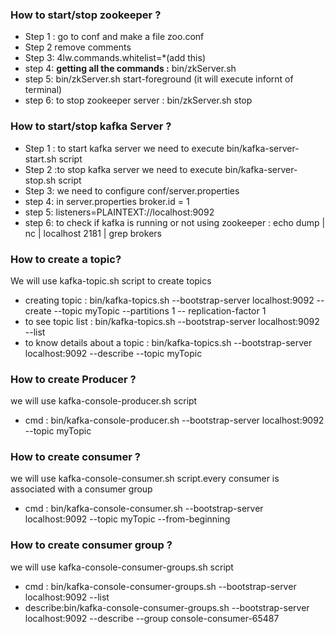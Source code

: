 <h3>How to start/stop zookeeper ? </h3>
<ul>
	<li>Step 1 : go to conf and make a file zoo.conf </li>
	<li>Step 2 remove comments </li>
	<li>Step 3:  4lw.commands.whitelist=*(add this)</li>
	<li>step 4: <b>getting all the commands :</b>  bin/zkServer.sh  </li>
	<li>step 5: bin/zkServer.sh start-foreground  (it will execute infornt of terminal) </li>
	<li>step 6: to stop zookeeper server : bin/zkServer.sh stop </li>
</ul>


<h3>How to start/stop kafka Server ? </h3>
<ul>
	<li>Step 1 : to start kafka server we need to execute bin/kafka-server-start.sh script  </li>
	<li>Step 2 :to stop kafka server we need to execute bin/kafka-server-stop.sh script </li>
	<li>Step 3: we need to configure conf/server.properties </li>
	<li>step 4: in server.properties broker.id = 1  </li>
	<li>step 5: listeners=PLAINTEXT://localhost:9092 </li>
	<li>step 6: to check if kafka is running or not using zookeeper : echo dump | nc | localhost 2181 | grep brokers </li>

</ul>

<h3> How to create a topic? </h3>
<p> We will use kafka-topic.sh script to create topics</p>
<ul>
	<li>creating topic : bin/kafka-topics.sh --bootstrap-server localhost:9092 --create --topic myTopic --partitions 1 -- replication-factor 1</li>
	<li>to see topic list : bin/kafka-topics.sh --bootstrap-server localhost:9092 --list</li>
	<li>to know details about a topic : bin/kafka-topics.sh --bootstrap-server localhost:9092 --describe --topic myTopic</li>
</ul>

<h3>How to create Producer ? </h3>
<p>we will use kafka-console-producer.sh script</p>
<ul>
	<li>cmd : bin/kafka-console-producer.sh --bootstrap-server localhost:9092 --topic myTopic </li>

</ul>



<h3>How to create consumer ? </h3>
<p>we will use kafka-console-consumer.sh script.every consumer is associated with a consumer group</p>
<ul>
	<li>cmd : bin/kafka-console-consumer.sh --bootstrap-server localhost:9092 --topic myTopic --from-beginning </li>
</ul>


<h3>How to create consumer group ? </h3>
<p>we will use kafka-console-consumer-groups.sh script</p>
<ul>
	<li>cmd : bin/kafka-console-consumer-groups.sh --bootstrap-server localhost:9092 --list </li>
	<li>describe:bin/kafka-console-consumer-groups.sh --bootstrap-server localhost:9092 --describe --group console-consumer-65487 </li>
</ul>

